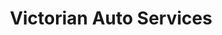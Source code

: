 ---
title: "Victorian Auto Services"
url: /west-melbourne/victorian-auto-services/
shop: car repair
---